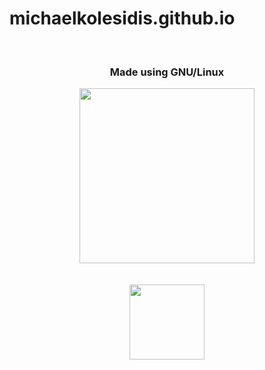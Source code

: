 # michaelkolesidis.github.io

<br>

<div align="center">
  <h3>Made using GNU/Linux</h3>
  <img src="https://gnulinuxgreece.github.io/gnu_linux.svg" style="width: 280px;">
</div>

<br>
<br>
                                                                   
<div align="center">
  <a href="https://endsoftwarepatents.org/innovating-without-patents"><img style="height: 120px;" src="https://static.fsf.org/nosvn/esp/logos/innovating-without-patents.svg"></a>
</div>
